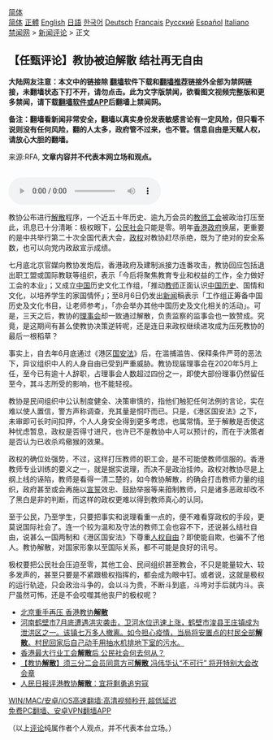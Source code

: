  <!-- 面包屑导航 --> <div class="breadcrumb"><!-- GTranslate: https://gtranslate.io/ -->  <div class="switcher notranslate">  <div class="selected">  <a href="#" onclick="return false;"> 简体</a>  </div>  <div class="option">  <a href="https://www.bannedbook.org" onclick="doGTranslate('zh-CN|zh-CN');jQuery('div.switcher div.selected a').html(jQuery(this).html());return false;" title="简体中文" class="nturl selected"> 简体</a>  <a href="https://www.bannedbook.org/zh-tw/" onclick="doGTranslate('zh-CN|zh-TW');jQuery('div.switcher div.selected a').html(jQuery(this).html());return false;" title="繁體中文" class="nturl"> 正體</a>  <a href="https://www.bannedbook.org/en/" onclick="doGTranslate('zh-CN|en');jQuery('div.switcher div.selected a').html(jQuery(this).html());return false;" title="English" class="nturl"> English</a>  <a href="https://www.bannedbook.org/ja/" onclick="doGTranslate('zh-CN|ja');jQuery('div.switcher div.selected a').html(jQuery(this).html());return false;" title="日本語" class="nturl"> 日語</a>  <a href="https://www.bannedbook.org/ko/" onclick="doGTranslate('zh-CN|ko');jQuery('div.switcher div.selected a').html(jQuery(this).html());return false;" title="한국어" class="nturl"> 한국어</a>  <a href="https://www.bannedbook.org/de/" onclick="doGTranslate('zh-CN|de');jQuery('div.switcher div.selected a').html(jQuery(this).html());return false;" title="Deutsch" class="nturl"> Deutsch</a>  <a href="https://www.bannedbook.org/fr/" onclick="doGTranslate('zh-CN|fr');jQuery('div.switcher div.selected a').html(jQuery(this).html());return false;" title="Français" class="nturl"> Français</a>  <a href="https://www.bannedbook.org/ru/" onclick="doGTranslate('zh-CN|ru');jQuery('div.switcher div.selected a').html(jQuery(this).html());return false;" title="Русский" class="nturl"> Русский</a>  <a href="https://www.bannedbook.org/es/" onclick="doGTranslate('zh-CN|es');jQuery('div.switcher div.selected a').html(jQuery(this).html());return false;" title="Español" class="nturl"> Español</a>  <a href="https://www.bannedbook.org/it/" onclick="doGTranslate('zh-CN|it');jQuery('div.switcher div.selected a').html(jQuery(this).html());return false;" title="Italiano" class="nturl"> Italiano</a>  </div>  </div>      <div class='breadcrumb-sub'><!-- Breadcrumb NavXT 6.3.0 --> <a href="https://www.bannedbook.org/" class="home">禁闻网</a> &gt; <a href="https://www.bannedbook.org/bnews/comments/" class="category">新闻评论</a> &gt; 正文</div></div><h2>【任甄评论】教协被迫解散 结社再无自由</h2> <p class="notice"><b>大陆网友注意：本文中的链接除 <a href="https://github.com/bannedbook/fanqiang" >翻墙</a>软件下载和<a href="https://github.com/killgcd/justmysocks/blob/master/README.md">翻墙推荐</a>链接外全部为禁网链接，未翻墙状态下打不开，请勿点击。此为文字版禁闻，欲看图文视频完整版和更多禁闻，请下载<a href="https://github.com/bannedbook/fanqiang">翻墙软件或APP</a>后翻墙上禁闻网。</p><p>备注：翻墙看新闻非常安全，翻墙以真实身份发表敏感言论有一定风险，但只看不说则没有任何风险，翻的人太多，政府管不过来，也不管。信息自由是天赋人权，请放心大胆的翻墙。</b></p>  <div class="entry"> <p>来源:RFA, <strong>文章内容并不代表本网立场和观点。</strong></p> <p><br /> <audio controls="controls" preload="metadata" src="https://www.rfa.org/cantonese/commentaries/yy/specialcom-08112021141428.html/@@stream" type="audio/mpeg"><br /> </audio></p>  <p>教协公布进行<a href="https://www.bannedbook.org/bnews/tag/%E8%A7%A3%E6%95%A3/" class="st_tag internal_tag" rel="tag" title="标签 解散 下的日志">解散</a>程序，一个近五十年历史、逾九万会员的<a href="https://www.bannedbook.org/bnews/tag/%E6%95%99%E5%B8%88%E5%B7%A5%E4%BC%9A/" class="st_tag internal_tag" rel="tag" title="标签 教师工会 下的日志">教师工会</a>被政治打压至此，讯息已十分清晰：极权眼下，<a href="https://www.bannedbook.org/bnews/tag/%e5%85%ac%e6%b0%91%e7%a4%be%e4%bc%9a/" class="st_tag internal_tag" rel="tag" title="标签 公民社会 下的日志">公民社会</a>只能是零。明年<a href="https://www.bannedbook.org/bnews/tag/%E9%A6%99%E6%B8%AF%E6%94%BF%E5%BA%9C/" class="st_tag internal_tag" rel="tag" title="标签 香港政府 下的日志">香港政府</a>换届，更重要的是中共举行第二十次全国代表大会，<a href="https://www.bannedbook.org/bnews/tag/%e6%94%bf%e6%9d%83/" class="st_tag internal_tag" rel="tag" title="标签 政权 下的日志">政权</a>对教协赶尽杀绝，既为了绝对的安全系数，也可以向党内政敌宣示成绩。</p> <p>七月底北京官媒向教协发炮后，香港政府及建制派接力连番攻击，教协回应包括退出职工盟或国际教联等组织，表示「今后将聚焦教育专业和权益的工作，全力做好工会的本业」；又成立<span class='wp_keywordlink_affiliate'><a href="https://www.bannedbook.org/" title="中国" target="_blank">中国</a></span>历史文化工作组，「推动<a href="https://www.bannedbook.org/bnews/tag/%e6%95%99%e5%b8%88/" class="st_tag internal_tag" rel="tag" title="标签 教师 下的日志">教师</a>正面认识<a href="https://www.bannedbook.org/bnews/tag/%e4%b8%ad%e5%9b%bd%e5%8e%86%e5%8f%b2/" class="st_tag internal_tag" rel="tag" title="标签 中国历史 下的日志">中国历史</a>、国情和文化，以培养学生的家国情怀」；至8月6日仍发出<span class='wp_keywordlink_affiliate'><a href="https://www.bannedbook.org/" title="新闻">新闻</a></span>稿表示「工作组正筹备中国历史及文化书目，让老师参考」，「亦会举办其他中国历史及文化相关的活动」。可是，三天之后，教协的<a href="https://www.bannedbook.org/bnews/tag/%E7%90%86%E4%BA%8B%E4%BC%9A/" class="st_tag internal_tag" rel="tag" title="标签 理事会 下的日志">理事会</a>却一致通过解散，负责监察的监事会也一致赞成。究竟，是这期间有甚么使教协决策逆转呢，还是连日来政权继续进攻成为压死教协的最后一根稻草？</p>  <p>事实上，自去年6月底通过《港区<a href="https://www.bannedbook.org/bnews/tag/%e5%9b%bd%e5%ae%89%e6%b3%95/" class="st_tag internal_tag" rel="tag" title="标签 国安法 下的日志">国安法</a>》后，在滥捕滥告、保释条件严苛的恶法下，异议组织中人的人身自由已受到严重威胁。教协现届理事会在2020年5月上任，至今已有逾十人辞职，占理事会人数超过四份之一，即使大部份理事仍然留任至今，其斗志所受的影响，也不能轻视。</p> <p>教协是民间组织中公认制度健全、决策审慎的，指他们触犯任何法例的言论，实在难以使人置信，警方声称调查，充其量是恫吓而已。只是，《港区国安法》之下，未审即可长时间扣押，个人人身安全得到更多考虑，也属常情。至于解散是否使这种忧虑暂息，政权是否得寸进尺，也许已不是教协中人可以预计的，而在于决策者是否认为已收杀鸡儆猴的效果。</p>  <p>政权的确位处强势，不过，这样打压教师的职工会，是不可能使教师信服的。香港教师专业训练的要义之一，就是据实说理，而决不是政治挂帅。政权对教协尽是上纲上线的诬陷，教师是看得一清二楚的，如今教协解散，的确会打击教师力量的组织，政府甚至或会再施以<span class='wp_keywordlink'><a href="https://www.bannedbook.org/forum5/topic17.html" title="宣誓与预言" target="_blank">宣誓</a></span>效忠、鼓励举报等来箝制教师，只是诸多恶政却改不了黑白是非的判断，而这样的政权更难以得到教师真心的认同。</p> <p>至于公民，乃至学生，只要把事实和说理看重一点的，便不难看穿政权的手段，更莫说国际社会了。连一个较为温和及守法的教师工会也容不下，还说甚么结社自由，说甚么一国两制和《港区国安法》下尊重<span class='wp_keywordlink'><a href="https://www.bannedbook.org/forum19/" title="自由中国人权论坛" target="_blank">人权自由</a></span>？即使能自欺，也骗不了他人。教协解散，对国家形象以至国际关系，都不可能是良好的讯号。</p>  <p>极权要把公民社会压迫至零，其他工会、民间组织甚至教会，不只是能量较大、较多发声的，甚至只要是不紧跟极权指挥的，都会成为眼中钉。或者说，这就是极权的运行轨迹，只会政治斗争的，会以斗为贵，不断斗到底，斗垮对手后就内斗。丧尸虽然可怖，还是不会咬噬其他丧尸的极权呢？</p> <ul class='op-related-articles' title='相关阅读'> <li><a href='https://www.bannedbook.org/bnews/baitai/20210812/1604862.html' target='_blank'>北京重手再压 香港教协<b>解散</b></a></li> <li><a href='https://www.bannedbook.org/bnews/bannedvideo/20210811/1604616.html' target='_blank'>河南鹤壁市7月底遭遇洪灾袭击，卫河水位迅速上涨，鹤壁市浚县王庄镇成为泄洪区之一。该镇七万多人撤离。如今担心疫情，当局将安置点的村民全部<b>解散</b>。村民回家后自己动手用抽水机排地下室的污水。</a></li> <li><a href='https://www.bannedbook.org/bnews/ssgc/20210811/1604596.html' target='_blank'>香港最大行业工会<b>解散</b>后 公民社会何去何从？</a></li> <li><a href='https://www.bannedbook.org/bnews/comments/20210811/1604550.html' target='_blank'>【教协<b>解散</b>】须三分二会员同意方可<b>解散</b> 冯伟华认“不可行” 将开特别大会改会章</a></li> <li><a href='https://www.bannedbook.org/bnews/baitai/20210811/1604521.html' target='_blank'>人民日报评港教协<b>解散</b>：宜将剩勇追穷寇</a></li> </ul> <p class="texttj"> <a href="https://github.com/bannedbook/fanqiang/wiki/V2ray%E6%9C%BA%E5%9C%BA" target="_blank">WIN/MAC/安卓/iOS高速翻墙:高清视频秒开,超低延迟</a><br/> <a href="https://github.com/bannedbook/fanqiang/wiki/%E7%A6%81%E9%97%BB%E7%BD%91%E5%AE%89%E5%8D%93%E7%BF%BB%E5%A2%99%E6%96%B0%E9%97%BBAPP" target="_blank">免费PC翻墙、安卓VPN翻墙APP</a></p><p>（以上<span class='wp_keywordlink_affiliate'><a href="https://www.bannedbook.org/bnews/comments/" title="新闻评论" target="_blank">评论</a></span>纯属作者个人观点，并不代表本台立场。）</p><a name='sharetosocial'></a>  <div style="margin-bottom:5px;padding-bottom:5px;clear:both"> <div id="archive-pix-1" class="banner-ads"> <!-- AuctionX Display platform tag START --> <div id="26318x728x90x621x_ADSLOT2" clicktrack="%%CLICK_URL_ESC%%"></div> <!-- AuctionX Display platform tag END --> </div> <div id="archive-pix-2" class="banner-ads"> <!-- AuctionX Display platform tag START --> <div id="26315x300x250x621x_ADSLOT2" clicktrack="%%CLICK_URL_ESC%%"></div> <!-- AuctionX Display platform tag END --> </div> </div>  <div id="archive-pix-1" class="banner-ads"> <!-- AuctionX Display platform tag START --> <div id="26318x728x90x621x_ADSLOT3" clicktrack="%%CLICK_URL_ESC%%"></div> <!-- AuctionX Display platform tag END --> </div> </div><!--END ENTRY--> 